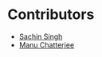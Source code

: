 # Contributors
<!-- prettier-ignore-start -->
- [Sachin Singh](https://github.com/scssyworks)
- [Manu Chatterjee](https://github.com/deftio)
